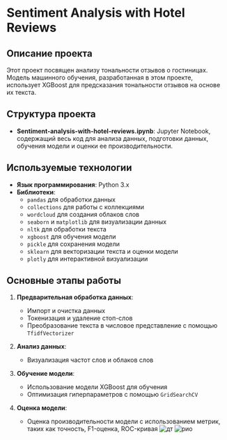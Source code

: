# Sentiment Analysis with Hotel Reviews

## Описание проекта

Этот проект посвящен анализу тональности отзывов о гостиницах. Модель машинного обучения, разработанная в этом проекте, использует XGBoost для предсказания тональности отзывов на основе их текста.

## Структура проекта

- **Sentiment-analysis-with-hotel-reviews.ipynb**: Jupyter Notebook, содержащий весь код для анализа данных, подготовки данных, обучения модели и оценки ее производительности.

## Используемые технологии

- **Язык программирования**: Python 3.x
- **Библиотеки**: 
  - `pandas` для обработки данных
  - `collections` для работы с коллекциями
  - `wordcloud` для создания облаков слов
  - `seaborn` и `matplotlib` для визуализации данных
  - `nltk` для обработки текста
  - `xgboost` для обучения модели
  - `pickle` для сохранения модели
  - `sklearn` для векторизации текста и оценки модели
  - `plotly` для интерактивной визуализации

## Основные этапы работы

1. **Предварительная обработка данных**:
   - Импорт и очистка данных
   - Токенизация и удаление стоп-слов
   - Преобразование текста в числовое представление с помощью `TfidfVectorizer`

2. **Анализ данных**:
   - Визуализация частот слов и облаков слов

3. **Обучение модели**:
   - Использование модели XGBoost для обучения
   - Оптимизация гиперпараметров с помощью `GridSearchCV`

4. **Оценка модели**:
   - Оценка производительности модели с использованием метрик, таких как точность, F1-оценка, ROC-кривая
![дт](https://github.com/user-attachments/assets/2772ff7d-aff9-404a-83e2-c8e755f22f05)
![рио](https://github.com/user-attachments/assets/36e3a64f-7ed6-4be9-9bd1-bf1e7c846361)


